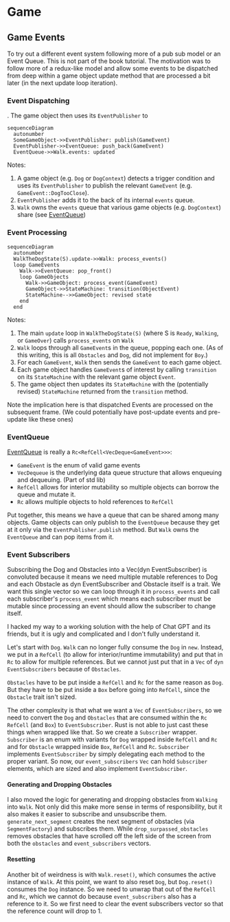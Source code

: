 # Game

## Game Events

To try out a different event system following more of a pub sub model or an Event Queue. This is not part of the book tutorial. The motivation was to follow more of a redux-like model and allow some events to be dispatched from deep within a game object update method that are processed a bit later (in the next update loop iteration).

### Event Dispatching

. The game object then uses its `EventPublisher` to

```mermaid
sequenceDiagram
  autonumber
  SomeGameObject->>EventPublisher: publish(GameEvent)
  EventPublisher->>EventQueue: push_back(GameEvent)
  EventQueue->>Walk.events: updated
```

Notes:

1. A game object (e.g. `Dog` or `DogContext`) detects a trigger condition and uses its `EventPublisher` to publish the relevant `GameEvent` (e.g. `GameEvent::DogTooClose`).
2. `EventPublisher` adds it to the back of its internal `events` queue.
3. `Walk` owns the `events` queue that various game objects (e.g. `DogContext`) share (see [EventQueue](#eventqueue))

### Event Processing

```mermaid
sequenceDiagram
  autonumber
  WalkTheDogState(S).update->>Walk: process_events()
  loop GameEvents
    Walk->>EventQueue: pop_front()
    loop GameObjects
      Walk->>GameObject: process_event(GameEvent)
      GameObject->>StateMachine: transition(ObjectEvent)
      StateMachine-->>GameObject: revised state
    end
  end
```

Notes:

1. The main `update` loop in `WalkTheDogState(S)` (where S is `Ready`, `Walking`, or `GameOver`) calls `process_events` on `Walk`
2. `Walk` loops through all `GameEvent`s in the queue, popping each one. (As of this writing, this is all `Obstacles` and `Dog`, did not implement for `Boy`.)
3. For each `GameEvent`, `Walk` then sends the `GameEvent` to each game object.
4. Each game object handles `GameEvent`s of interest by calling `transition` on its `StateMachine` with the relevant game object `Event`.
5. The game object then updates its `StateMachine` with the (potentially revised) `StateMachine` returned from the `transition` method.

Note the implication here is that dispatched Events are processed on the subsequent frame. (We could potentially have post-update events and pre-update like these ones)

### EventQueue

[EventQueue](./event_queue.rs) is really a `Rc<RefCell<VecDeque<GameEvent>>>`:

- `GameEvent` is the enum of valid game events
- `VecDequeue` is the underlying data queue structure that allows enqueuing and dequeuing. (Part of std lib)
- `RefCell` allows for interior mutability so multiple objects can borrow the queue and mutate it.
- `Rc` allows multiple objects to hold references to `RefCell`

Put together, this means we have a queue that can be shared among many objects. Game objects can only publish to the `EventQueue` because they get at it only via the `EventPublisher.publish` method. But `Walk` owns the `EventQueue` and can pop items from it.

### Event Subscribers

Subscribing the Dog and Obstacles into a Vec(dyn EventSubscriber) is convoluted because it means we need multiple mutable references to Dog and each Obstacle as dyn EventSubscriber and Obstacle itself is a trait. We want this single vector so we can loop through it in `process_events` and call each subscriber's `process_event` which means each subscriber must be mutable since processing an event should allow the subscriber to change itself.

I hacked my way to a working solution with the help of Chat GPT and its friends, but it is ugly and complicated and I don't fully understand it.

Let's start with `Dog`. `Walk` can no longer fully consume the `Dog` in `new`. Instead, we put in a `RefCell` (to allow for interior/runtime immutability) and put that in `Rc` to allow for multiple references. But we cannot just put that in a `Vec` of `dyn EventSubscribers` because of `Obstacles`.

`Obstacles` have to be put inside a `RefCell` and `Rc` for the same reason as `Dog`. But they have to be put inside a `Box` before going into `RefCell`, since the `Obstacle` trait isn't sized.

The other complexity is that what we want a `Vec` of `EventSubscribers`, so we need to convert the `Dog` and `Obstacles` that are consumed within the `Rc` `RefCell` (and `Box`) to `EventSubscriber`. Rust is not able to just cast these things when wrapped like that. So we create a `Subscriber` wrapper. `Subscriber` is an enum with variants for `Dog` wrapped inside `RefCell` and `Rc` and for `Obstacle` wrapped inside `Box`, `RefCell` and `Rc`. `Subscriber` implements `EventSubscriber` by simply delegating each method to the proper variant. So now, our `event_subscribers` `Vec` can hold `Subscriber` elements, which are sized and also implement `EventSubscriber`.

#### Generating and Dropping Obstacles

I also moved the logic for generating and dropping obstacles from `Walking` into `Walk`. Not only did this make more sense in terms of responsibility, but it also makes it easier to subscribe and unsubscribe them. `generate_next_segment` creates the next segment of obstacles (via `SegmentFactory`) and subscribes them. While `drop_surpassed_obstacles` removes obstacles that have scrolled off the left side of the screen from both the `obstacles` and `event_subscribers` vectors.

#### Resetting

Another bit of weirdness is with `Walk.reset()`, which consumes the active instance of `Walk`. At this point, we want to also reset `Dog`, but `Dog.reset()` consumes the `Dog` instance. So we need to unwrap that out of the `RefCell` and `Rc`, which we cannot do because `event_subscribers` also has a reference to it. So we first need to clear the event subscribers vector so that the reference count will drop to 1.
